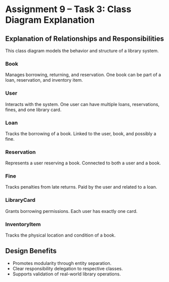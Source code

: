 # Assignment 9 – Task 3: Class Diagram Explanation

## Explanation of Relationships and Responsibilities

This class diagram models the behavior and structure of a library system.

### Book
Manages borrowing, returning, and reservation. One book can be part of a loan, reservation, and inventory item.

### User
Interacts with the system. One user can have multiple loans, reservations, fines, and one library card.

### Loan
Tracks the borrowing of a book. Linked to the user, book, and possibly a fine.

### Reservation
Represents a user reserving a book. Connected to both a user and a book.

### Fine
Tracks penalties from late returns. Paid by the user and related to a loan.

### LibraryCard
Grants borrowing permissions. Each user has exactly one card.

### InventoryItem
Tracks the physical location and condition of a book.

## Design Benefits
- Promotes modularity through entity separation.
- Clear responsibility delegation to respective classes.
- Supports validation of real-world library operations.